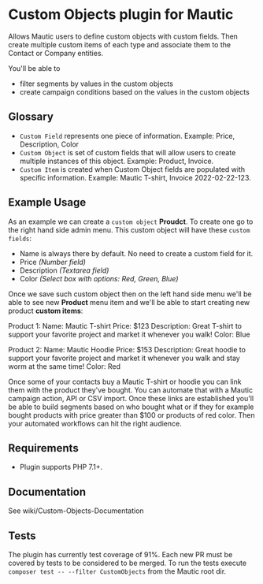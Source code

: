 # Custom Objects plugin for Mautic

Allows Mautic users to define custom objects with custom fields. Then create multiple custom items of each type and associate them to the Contact or Company entities.

You'll be able to 
- filter segments by values in the custom objects
- create campaign conditions based on the values in the custom objects

## Glossary

- `Custom Field` represents one piece of information. Example: Price, Description, Color
- `Custom Object` is set of custom fields that will allow users to create multiple instances of this object. Example: Product, Invoice.
- `Custom Item` is created when Custom Object fields are populated with specific information. Example: Mautic T-shirt, Invoice 2022-02-22-123.

## Example Usage

As an example we can create a `custom object` **Proudct**. To create one go to the right hand side admin menu. This custom object will have these `custom fields`:
- Name is always there by default. No need to create a custom field for it.
- Price _(Number field)_
- Description _(Textarea field)_
- Color _(Select box with options: Red, Green, Blue)_

Once we save such custom object then on the left hand side menu we'll be able to see new **Product** menu item and we'll be able to start creating new product **custom items**:

Product 1:
Name: Mautic T-shirt
Price: $123
Description: Great T-shirt to support your favorite project and market it whenever you walk!
Color: Blue

Product 2:
Name: Mautic Hoodie
Price: $153
Description: Great hoodie to support your favorite project and market it whenever you walk and stay worm at the same time!
Color: Red

Once some of your contacts buy a Mautic T-shirt or hoodie you can link them with the product they've bought. You can automate that with a Mautic campaign action, API or CSV import. Once these links are established you'll be able to build segments based on who bought what or if they for example bought products with price greater than $100 or products of red color. Then your automated workflows can hit the right audience.

## Requirements

- Plugin supports PHP 7.1+.

## Documentation

See wiki/Custom-Objects-Documentation

## Tests

The plugin has currently test coverage of 91%. Each new PR must be covered by tests to be considered to be merged. To run the tests execute `composer test -- --filter CustomObjects` from the Mautic root dir.




